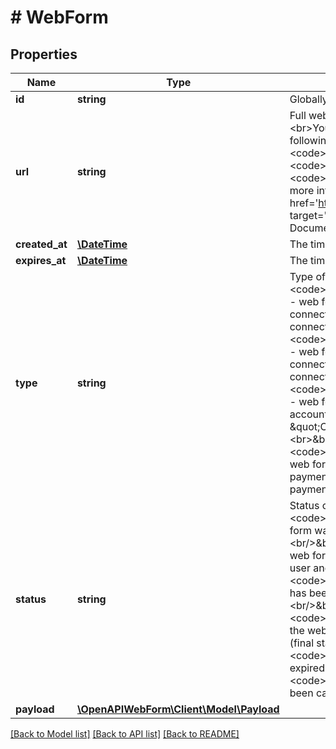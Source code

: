 # # WebForm

## Properties

Name | Type | Description | Notes
------------ | ------------- | ------------- | -------------
**id** | **string** | Globally unique web form&#39;s identifier |
**url** | **string** | Full web form&#39;s URL (including the hostname).&lt;br&gt;You can enhance the given URL with the following query parameters: &lt;code&gt;redirectUrl&lt;/code&gt;, &lt;code&gt;errorRedirectUrl&lt;/code&gt;, &lt;code&gt;customerSupportUrl&lt;/code&gt;.&lt;br&gt;Find more info in the &lt;a href&#x3D;&#39;https://finapi.jira.com/l/c/Hek3Qv9o&#39; target&#x3D;&#39;_blank&#39;&gt;Web Form 2.0 Public Documentation.&lt;/a&gt; |
**created_at** | [**\DateTime**](\DateTime.md) | The timestamp when the web form was created |
**expires_at** | [**\DateTime**](\DateTime.md) | The timestamp when the web form expires |
**type** | **string** | Type of the web form:&lt;br/&gt;&amp;bull; &lt;code&gt;BANK_CONNECTION_IMPORT&lt;/code&gt; - web form was created for importing a bank connection (service \&quot;Import a bank connection\&quot;);&lt;br&gt;&amp;bull; &lt;code&gt;BANK_CONNECTION_UPDATE&lt;/code&gt; - web form was created for updating a bank connection (service \&quot;Update a bank connection\&quot;);&lt;br&gt;&amp;bull; &lt;code&gt;PAYMENT_WITH_ACCOUNT_ID&lt;/code&gt; - web form was created for a payment from an account that already exists in Access (service \&quot;Create a payment with account ID\&quot;);&lt;br&gt;&amp;bull; &lt;code&gt;STANDALONE_PAYMENT&lt;/code&gt; - web form was created for a standalone payment (service \&quot;Create a standalone payment\&quot;). |
**status** | **string** | Status of the web form:&lt;br/&gt;&amp;bull; &lt;code&gt;NOT_YET_OPENED&lt;/code&gt; - the web form was not yet opened by the end user;&lt;br/&gt;&amp;bull; &lt;code&gt;IN_PROGRESS&lt;/code&gt; - the web form has already been opened by the end user and is currently in progress;&lt;br/&gt;&amp;bull; &lt;code&gt;COMPLETED&lt;/code&gt; - the web form has been successfully completed (final status);&lt;br/&gt;&amp;bull; &lt;code&gt;COMPLETED_WITH_ERROR&lt;/code&gt; - the web form has been completed with an error (final status);&lt;br/&gt;&amp;bull; &lt;code&gt;EXPIRED&lt;/code&gt; - the web form has expired (final status);&lt;br/&gt;&amp;bull; &lt;code&gt;ABORTED&lt;/code&gt; - the web form has been cancelled by the end user (final status). |
**payload** | [**\OpenAPIWebForm\Client\Model\Payload**](Payload.md) |  |

[[Back to Model list]](../../README.md#models) [[Back to API list]](../../README.md#endpoints) [[Back to README]](../../README.md)
